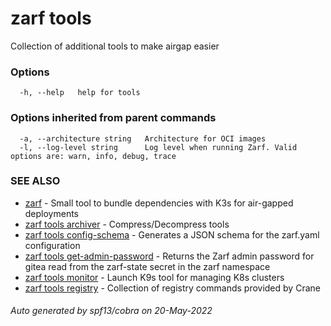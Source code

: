 # zarf tools

Collection of additional tools to make airgap easier

### Options

```
  -h, --help   help for tools
```

### Options inherited from parent commands

```
  -a, --architecture string   Architecture for OCI images
  -l, --log-level string      Log level when running Zarf. Valid options are: warn, info, debug, trace
```

### SEE ALSO

* [zarf](../zarf)	 - Small tool to bundle dependencies with K3s for air-gapped deployments
* [zarf tools archiver](./archiver)	 - Compress/Decompress tools
* [zarf tools config-schema](./zarf_tools_config-schema)	 - Generates a JSON schema for the zarf.yaml configuration
* [zarf tools get-admin-password](./zarf_tools_get-admin-password)	 - Returns the Zarf admin password for gitea read from the zarf-state secret in the zarf namespace
* [zarf tools monitor](./zarf_tools_monitor)	 - Launch K9s tool for managing K8s clusters
* [zarf tools registry](./registry)	 - Collection of registry commands provided by Crane

###### Auto generated by spf13/cobra on 20-May-2022
